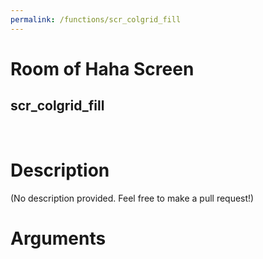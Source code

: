 ```yaml
---
permalink: /functions/scr_colgrid_fill
---
```

# Room of Haha Screen  
## scr_colgrid_fill  
&nbsp;  
# Description  
(No description provided. Feel free to make a pull request!) 
&nbsp;  
# Arguments


